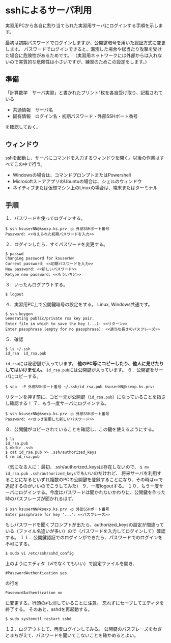 # sshによるサーバ利用

実習用PCから各自に割り当てられた実習用サーバにログインする手順を示します。

最初は初期パスワードでログインしますが、公開鍵暗号を用いた認証方式に変更します。
パスワードでログインできると、漏洩した場合や総当たり攻撃を受けた場合に危険性があるためです。
（実習用ネットワークには外部からは入れないので実質的な危険性は小さいですが、練習のためこの設定をします。）

## 準備
「計算数学　サーバ実習」と書かれたプリント1枚を各自受け取り、記載されている
* 共通情報　サーバ名
* 固有情報　ログイン名・初期パスワード・外部SSHポート番号

を確認しておく。

## ウィンドウ
sshを起動し、サーバにコマンドを入力するウィンドウを開く。以後の作業はすべてこの中で行う。
* Windowsの場合は、コマンドプロンプトまたはPowershell
* MicrosoftストアアプリのUbuntuの場合は、シェルのウィンドウ
* ネイティブまたは仮想マシン上のLinuxの場合は、端末またはターミナル

## 手順
１．パスワードを使ってログインする。
```
$ ssh ksuserNN@ksexp.ks.prv -p 外部SSHポート番号
Password: <<与えられた初期パスワードを入力>>
```
２．ログインしたら、すぐパスワードを変更する。
```
$ passwd
Changing password for ksuserNN
Current password: <<初期パスワードを入力>>
New password: <<新しいパスワード>>
Retype new password: <<もういちど>>
```
３．いったんログアウトする。
```
$ logout
```
４．実習用PC上で公開鍵暗号の設定をする。
Linux, Windows共通です。
```
$ ssh-keygen
Generating public/private rsa key pair.
Enter file in which to save the hey (...): <<リターン>>
Enter passphrase (empty for no passphrase): <<適当な長さのパスフレーズ>>
```
５．確認
```
$ ls ~/.ssh
id_rsa  id_rsa.pub
```
`id_rsa`には秘密鍵が入っています。
__他のPC等にコピーしたり、他人に見せたりしてはいけません。__
`id_rsa.pub`には公開鍵が入っています。
６．公開鍵をサーバにコピーする。
```
$ scp  -P 外部SSHポート番号 ~/.ssh/id_rsa.pub ksuserNN@ksexp.ks.prv:
```
リターンを押す前に、コピー元が公開鍵（`id_rsa.pub`）になっていることを指さし確認する！
７．もう一度サーバにログインする。
```
$ ssh ksuserNN@ksexp.ks.prv -p 外部SSHポート番号
Password: <<さっき変更した新しいパスワード>>
```
８．公開鍵がコピーされていることを確認し、この鍵を使えるようにする。
```
$ ls
id_rsa.pub
$ mkdir .ssh
$ cat id_rsa.pub >> .ssh/authorized_keys
$ rm id_rsa.pub
```
（気になる人に：最初、.ssh/authorized_keysは存在しないので、
`$ mv id_rsa.pub .ssh/authorized_keys`でもいいのだけれど、
将来サーバを利用することになるといずれ複数のPCの公開鍵を登録することになり、その時は`>>`で追記するのがいいのでこうしてみた）
９．一度logoutする。
１０．もう一度サーバにログインする。今度はパスワードは聞かれないかわりに、公開鍵を作った時のパスフレーズが聞かれるはず。
```
$ ssh ksuserNN@ksexp.ks.prv -p 外部SSHポート番号
Enter passphrase for key '...': <<パスフレーズ>>
```
もしパスワードを聞くプロンプトが出たら、authorized_keysの設定が間違っている（ファイル名違いが多い）ので（パスワードを入力してログインして）確認する。
１１．公開鍵認証でのログインができたら、パスワードでのログインを不可にする。
```
$ sudo vi /etc/ssh/sshd_config
```
上のようにエディタ（viでなくてもいい）で設定ファイルを開き、
```
#PasswordAuthentication yes
```
の行を
```
PasswordAuthentication no
```
に変更する。行頭の`#`も消していることに注意。
忘れずにセーブしてエディタを終了する。
そのあと、sshdを再起動する。
```
$ sudo systemctl restart sshd
```
１２．ログアウトして、再度ログインしてみる。
公開鍵のパスフレーズをわざとまちがえて、パスワードを聞いてこないことを確かめるとよい。

